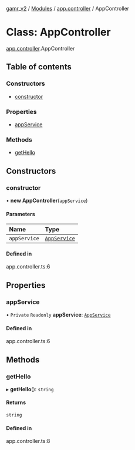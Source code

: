 [gamr_v2](../README.md) / [Modules](../modules.md) / [app.controller](../modules/app_controller.md) / AppController

# Class: AppController

[app.controller](../modules/app_controller.md).AppController

## Table of contents

### Constructors

- [constructor](app_controller.AppController.md#constructor)

### Properties

- [appService](app_controller.AppController.md#appservice)

### Methods

- [getHello](app_controller.AppController.md#gethello)

## Constructors

### constructor

• **new AppController**(`appService`)

#### Parameters

| Name | Type |
| :------ | :------ |
| `appService` | [`AppService`](app_service.AppService.md) |

#### Defined in

app.controller.ts:6

## Properties

### appService

• `Private` `Readonly` **appService**: [`AppService`](app_service.AppService.md)

#### Defined in

app.controller.ts:6

## Methods

### getHello

▸ **getHello**(): `string`

#### Returns

`string`

#### Defined in

app.controller.ts:8
